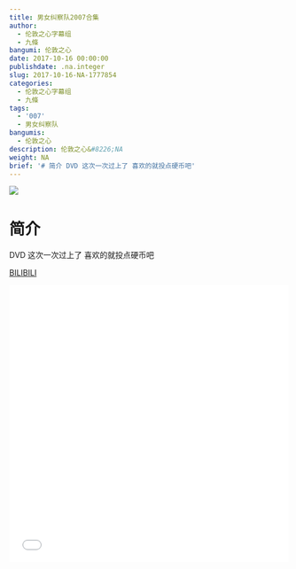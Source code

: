 ```yaml
---
title: 男女纠察队2007合集
author:
  - 伦敦之心字幕组
  - 九條
bangumi: 伦敦之心
date: 2017-10-16 00:00:00
publishdate: .na.integer
slug: 2017-10-16-NA-1777854
categories:
  - 伦敦之心字幕组
  - 九條
tags:
  - '007'
  - 男女纠察队
bangumis:
  - 伦敦之心
description: 伦敦之心&#8226;NA
weight: NA
brief: '# 简介 DVD 这次一次过上了 喜欢的就投点硬币吧'
---
```


![](https://i.imgur.com/9XdCgum.jpg)

# 简介  
DVD 这次一次过上了 喜欢的就投点硬币吧

  [BILIBILI](https://www.bilibili.com/video/av1777854/)


<div class="vcontainer">  <iframe class='video' src="//www.bilibili.com/blackboard/player.html?aid=1777854" width="100%" height="500" frameborder="0" allowfullscreen="allowfullscreen"></iframe></div>

